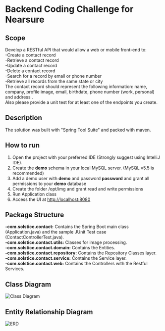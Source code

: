 # Backend Coding Challenge for Nearsure 

## Scope
Develop a RESTful API that would allow a web or mobile front-end to:  
-Create a contact record  
-Retrieve a contact record  
-Update a contact record  
-Delete a contact record  
-Search for a record by email or phone number  
-Retrieve all records from the same state or city  
The contact record should represent the following information: name, company, profile image, email, birthdate, phone number (work, personal) and address .  
Also please provide a unit test for at least one of the endpoints you create.  

## Description

The solution was built with "Spring Tool Suite" and packed with maven.

## How to run
1) Open the project with your preferred IDE (Strongly suggest using IntelliJ IDE).
2) Create the **demo** schema in your local MySQL server. (MySQL v5.5 is recommended)
3) Add a demo user with **demo** and password **password** and grant all permissions to your **demo** database
4) Create the folder /opt/img and grant read and write permissions
5) Run Application class
6) Access the UI at [http://localhost:8080](http://localhost:8080)

## Package Structure
**-com.solstice.contact:** Contains the Spring Boot main class (Application.java) and the sample JUnit Test case (ContactControllerTest.java).  
**-com.solstice.contact.utils:** Classes for image processing.  
**-com.solstice.contact.domain:** Contains the Entities.   
**-com.solstice.contact.repository:** Contains the Repository Classes layer.  
**-com.solstice.contact.service:** Contains the Service layer.  
**-com.solstice.contact.web:** Contains the Controllers with the Restful Services.

## Class Diagram  
![Class Diagram](https://i.imgur.com/jQ3zazu.png)  

## Entity Relationship Diagram  
![ERD](https://i.imgur.com/YMEcBxP.png)